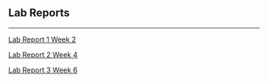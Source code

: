## Lab Reports
---
[Lab Report 1 Week 2](lab-report-1-week-2/lab-report-1-week-2.html)

[Lab Report 2 Week 4](lab-report-2-week-4/lab-report-2-week-4.html)

[Lab Report 3 Week 6](lab-report-3-week-6/lab-report-3-week-6.html)

